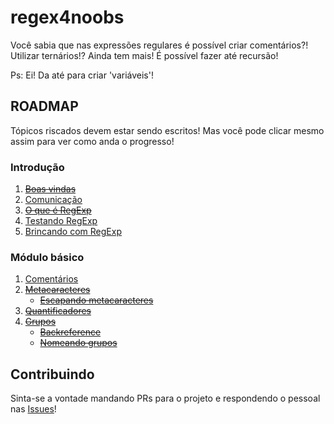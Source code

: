 # regex4noobs

Você sabia que nas expressões regulares é possível criar comentários?! Utilizar ternários!? Ainda tem mais! É possível fazer até recursão!

Ps: Ei! Da até para criar 'variáveis'!

## ROADMAP
Tópicos riscados devem estar sendo escritos! Mas você pode clicar mesmo assim para ver como anda o progresso!

### Introdução
1. ~~[Boas vindas]()~~
2. [Comunicação](src/introduction/communication.md)
3. ~~[O que é RegExp]()~~
4. [Testando RegExp](src/introduction/testing.md)
5. [Brincando com RegExp](src/introduction/playing.md)

### Módulo básico
1. [Comentários](src/basic/comments.md)
2. ~~[Metacaracteres]()~~
    - ~~[Escapando metacaracteres]()~~
3. ~~[Quantificadores]()~~
4. ~~[Grupos]()~~
    - ~~[Backreference]()~~
    - ~~[Nomeando grupos]()~~

## Contribuindo
Sinta-se a vontade mandando PRs para o projeto e respondendo o pessoal nas [Issues](https://github.com/NiumXp/regex4noobs/issues)!
